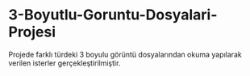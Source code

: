 # 3-Boyutlu-Goruntu-Dosyalari-Projesi
 Projede farklı türdeki 3 boyulu görüntü dosyalarından okuma yapılarak verilen isterler gerçekleştirilmiştir.
